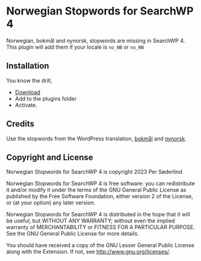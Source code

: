 # Norwegian Stopwords for SearchWP 4

Norwegian, bokmål and nynorsk, stopwords are missing in SearchWP 4. This plugin will add them if your locale is `no_NB` or `no_NN`

## Installation

You know the drill,

- [Download](https://github.com/soderlind/norwegian-stopwords-searchwp4/archive/refs/heads/main.zip)
- Add to the plugins folder
- Activate.

## Credits

Use the stopwords from the WordPress translation, [bokmål](https://translate.wordpress.org/projects/wp/dev/nb/default/?filters%5Bstatus%5D=either&filters%5Boriginal_id%5D=70980&filters%5Btranslation_id%5D=2917948) and [nynorsk](https://translate.wordpress.org/projects/wp/dev/nn/default/?filters%5Bstatus%5D=either&filters%5Boriginal_id%5D=70980&filters%5Btranslation_id%5D=2940685).

## Copyright and License

Norwegian Stopwords for SearchWP 4 is copyright 2023 Per Søderlind

Norwegian Stopwords for SearchWP 4 is free software: you can redistribute it and/or modify it under the terms of the GNU General Public License as published by the Free Software Foundation, either version 2 of the License, or (at your option) any later version.

Norwegian Stopwords for SearchWP 4 is distributed in the hope that it will be useful, but WITHOUT ANY WARRANTY; without even the implied warranty of MERCHANTABILITY or FITNESS FOR A PARTICULAR PURPOSE. See the GNU General Public License for more details.

You should have received a copy of the GNU Lesser General Public License along with the Extension. If not, see http://www.gnu.org/licenses/.
